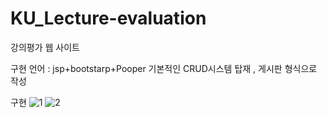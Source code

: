 # KU_Lecture-evaluation
강의평가 웹 사이트

구현 언어 : jsp+bootstarp+Pooper
기본적인 CRUD시스템 탑재 , 게시판 형식으로 작성

구현 
![1](https://user-images.githubusercontent.com/34633494/86464542-ad4e6300-bd6a-11ea-8807-1e472225ec30.PNG)
![2](https://user-images.githubusercontent.com/34633494/86464546-af182680-bd6a-11ea-9994-e98872f66867.PNG)

